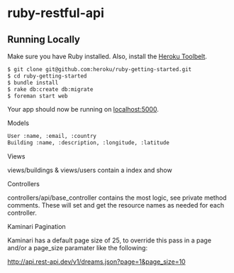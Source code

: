 # ruby-restful-api

## Running Locally

Make sure you have Ruby installed.  Also, install the [Heroku Toolbelt](https://toolbelt.heroku.com/).

```sh
$ git clone git@github.com:heroku/ruby-getting-started.git
$ cd ruby-getting-started
$ bundle install
$ rake db:create db:migrate
$ foreman start web
```

Your app should now be running on [localhost:5000](http://localhost:5000/).

Models
```sh
User :name, :email, :country
Building :name, :description, :longitude, :latitude
```

Views

views/buildings & views/users contain a index and show

Controllers

controllers/api/base_controller contains the most logic, see private method comments. These will set and get the resource names as needed for each controller.

Kaminari Pagination

Kaminari has a default page size of 25, to override this pass in a page and/or a page_size paramater like the following:

http://api.rest-api.dev/v1/dreams.json?page=1&page_size=10
